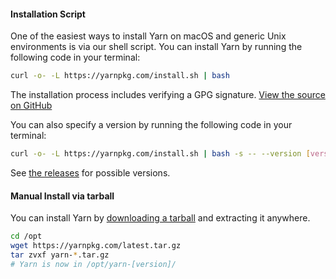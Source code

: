 #### Installation Script

One of the easiest ways to install Yarn on macOS and generic Unix environments
is via our shell script. You can install Yarn by running the following code in
your terminal:

```sh
curl -o- -L https://yarnpkg.com/install.sh | bash
```

The installation process includes verifying a GPG signature.
[View the source on GitHub](https://github.com/yarnpkg/website/blob/master/install.sh)

You can also specify a version by running the following code in your terminal:

```sh
curl -o- -L https://yarnpkg.com/install.sh | bash -s -- --version [version]
```

See [the releases](https://github.com/yarnpkg/yarn/releases) for possible versions.

#### Manual Install via tarball

You can install Yarn by [downloading a tarball]({{site.baseurl}}/latest.tar.gz) and
extracting it anywhere.

```sh
cd /opt
wget https://yarnpkg.com/latest.tar.gz
tar zvxf yarn-*.tar.gz
# Yarn is now in /opt/yarn-[version]/
```
